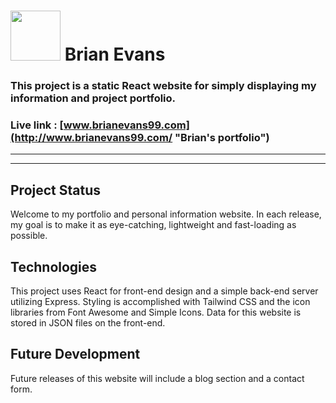 # <img src='https://www.brianevans99.com/static/media/avatar.4da51b8f.png' width="80" /> Brian Evans

### This project is a static React website for simply displaying my information and project portfolio.

### Live link : [www.brianevans99.com](http://www.brianevans99.com/ "Brian's portfolio")

---

---

## Project Status

Welcome to my portfolio and personal information website. In each release, my goal is to make it as eye-catching, lightweight and fast-loading as possible.

## Technologies

This project uses React for front-end design and a simple back-end server utilizing Express. Styling is accomplished with Tailwind CSS and the icon libraries from Font Awesome and Simple Icons. Data for this website is stored in JSON files on the front-end.

## Future Development

Future releases of this website will include a blog section and a contact form.
